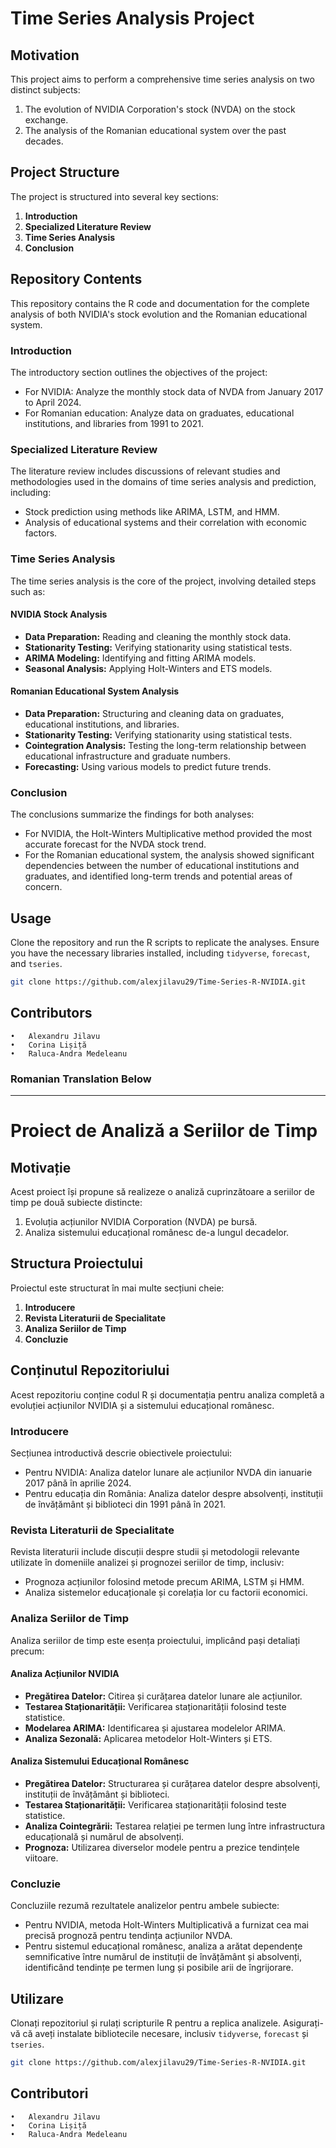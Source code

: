 # Time Series Analysis Project

## Motivation

This project aims to perform a comprehensive time series analysis on two distinct subjects:
1. The evolution of NVIDIA Corporation's stock (NVDA) on the stock exchange.
2. The analysis of the Romanian educational system over the past decades.

## Project Structure

The project is structured into several key sections:

1. **Introduction**
2. **Specialized Literature Review**
3. **Time Series Analysis**
4. **Conclusion**

## Repository Contents

This repository contains the R code and documentation for the complete analysis of both NVIDIA's stock evolution and the Romanian educational system.

### Introduction

The introductory section outlines the objectives of the project:
- For NVIDIA: Analyze the monthly stock data of NVDA from January 2017 to April 2024.
- For Romanian education: Analyze data on graduates, educational institutions, and libraries from 1991 to 2021.

### Specialized Literature Review

The literature review includes discussions of relevant studies and methodologies used in the domains of time series analysis and prediction, including:
- Stock prediction using methods like ARIMA, LSTM, and HMM.
- Analysis of educational systems and their correlation with economic factors.

### Time Series Analysis

The time series analysis is the core of the project, involving detailed steps such as:

#### NVIDIA Stock Analysis
- **Data Preparation:** Reading and cleaning the monthly stock data.
- **Stationarity Testing:** Verifying stationarity using statistical tests.
- **ARIMA Modeling:** Identifying and fitting ARIMA models.
- **Seasonal Analysis:** Applying Holt-Winters and ETS models.

#### Romanian Educational System Analysis
- **Data Preparation:** Structuring and cleaning data on graduates, educational institutions, and libraries.
- **Stationarity Testing:** Verifying stationarity using statistical tests.
- **Cointegration Analysis:** Testing the long-term relationship between educational infrastructure and graduate numbers.
- **Forecasting:** Using various models to predict future trends.

### Conclusion

The conclusions summarize the findings for both analyses:
- For NVIDIA, the Holt-Winters Multiplicative method provided the most accurate forecast for the NVDA stock trend.
- For the Romanian educational system, the analysis showed significant dependencies between the number of educational institutions and graduates, and identified long-term trends and potential areas of concern.

## Usage

Clone the repository and run the R scripts to replicate the analyses. Ensure you have the necessary libraries installed, including `tidyverse`, `forecast`, and `tseries`.

```bash
git clone https://github.com/alexjilavu29/Time-Series-R-NVIDIA.git
```
## Contributors

	•	Alexandru Jilavu
	•	Corina Lișiță
	•	Raluca-Andra Medeleanu


### Romanian Translation Below
----



# Proiect de Analiză a Seriilor de Timp

## Motivație

Acest proiect își propune să realizeze o analiză cuprinzătoare a seriilor de timp pe două subiecte distincte:
1. Evoluția acțiunilor NVIDIA Corporation (NVDA) pe bursă.
2. Analiza sistemului educațional românesc de-a lungul decadelor.

## Structura Proiectului

Proiectul este structurat în mai multe secțiuni cheie:

1. **Introducere**
2. **Revista Literaturii de Specialitate**
3. **Analiza Seriilor de Timp**
4. **Concluzie**

## Conținutul Repozitoriului

Acest repozitoriu conține codul R și documentația pentru analiza completă a evoluției acțiunilor NVIDIA și a sistemului educațional românesc.

### Introducere

Secțiunea introductivă descrie obiectivele proiectului:
- Pentru NVIDIA: Analiza datelor lunare ale acțiunilor NVDA din ianuarie 2017 până în aprilie 2024.
- Pentru educația din România: Analiza datelor despre absolvenți, instituții de învățământ și biblioteci din 1991 până în 2021.

### Revista Literaturii de Specialitate

Revista literaturii include discuții despre studii și metodologii relevante utilizate în domeniile analizei și prognozei seriilor de timp, inclusiv:
- Prognoza acțiunilor folosind metode precum ARIMA, LSTM și HMM.
- Analiza sistemelor educaționale și corelația lor cu factorii economici.

### Analiza Seriilor de Timp

Analiza seriilor de timp este esența proiectului, implicând pași detaliați precum:

#### Analiza Acțiunilor NVIDIA
- **Pregătirea Datelor:** Citirea și curățarea datelor lunare ale acțiunilor.
- **Testarea Staționarității:** Verificarea staționarității folosind teste statistice.
- **Modelarea ARIMA:** Identificarea și ajustarea modelelor ARIMA.
- **Analiza Sezonală:** Aplicarea metodelor Holt-Winters și ETS.

#### Analiza Sistemului Educațional Românesc
- **Pregătirea Datelor:** Structurarea și curățarea datelor despre absolvenți, instituții de învățământ și biblioteci.
- **Testarea Staționarității:** Verificarea staționarității folosind teste statistice.
- **Analiza Cointegrării:** Testarea relației pe termen lung între infrastructura educațională și numărul de absolvenți.
- **Prognoza:** Utilizarea diverselor modele pentru a prezice tendințele viitoare.

### Concluzie

Concluziile rezumă rezultatele analizelor pentru ambele subiecte:
- Pentru NVIDIA, metoda Holt-Winters Multiplicativă a furnizat cea mai precisă prognoză pentru tendința acțiunilor NVDA.
- Pentru sistemul educațional românesc, analiza a arătat dependențe semnificative între numărul de instituții de învățământ și absolvenți, identificând tendințe pe termen lung și posibile arii de îngrijorare.

## Utilizare

Clonați repozitoriul și rulați scripturile R pentru a replica analizele. Asigurați-vă că aveți instalate bibliotecile necesare, inclusiv `tidyverse`, `forecast` și `tseries`.

```bash
git clone https://github.com/alexjilavu29/Time-Series-R-NVIDIA.git
```

## Contributori

	•	Alexandru Jilavu
	•	Corina Lișiță
	•	Raluca-Andra Medeleanu